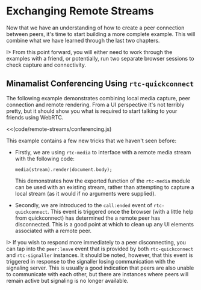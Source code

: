 # Exchanging Remote Streams

Now that we have an understanding of how to create a peer connection between peers, it's time to start building a more complete example.  This will combine what we have learned through the last two chapters.

I> From this point forward, you will either need to work through the examples with a friend, or potentially, run two separate browser sessions to check capture and connectivity.

## Minamalist Conferencing Using `rtc-quickconnect`

The following example demonstrates combining local media capture, peer connection and remote rendering.  From a UI perspective it's not terribly pretty, but it should show you what is required to start talking to your friends using WebRTC.

<<(code/remote-streams/conferencing.js)

This example contains a few new tricks that we haven't seen before:

- Firstly, we are using `rtc-media` to interface with a remote media stream with the following code:

  ```
  media(stream).render(document.body);
  ```

  This demonstrates how the exported function of the `rtc-media` module can be used with an existing stream, rather than attempting to capture a local stream (as it would if no arguments were supplied).

- Secondly, we are introduced to the `call:ended` event of `rtc-quickconnect`. This event is triggered once the browser (with a little help from quickconnect) has determined the a remote peer has disconnected. This is a good point at which to clean up any UI elements associated with a remote peer.

I> If you wish to respond more immediately to a peer disconnecting, you can tap into the `peer:leave` event that is provided by both `rtc-quickconnect` and `rtc-signaller` instances. It should be noted, however, that this event is triggered in response to the signaller losing communication with the signaling server.  This is usually a good indication that peers are also unable to communicate with each other, but there are instances where peers will remain active but signaling is no longer available.
